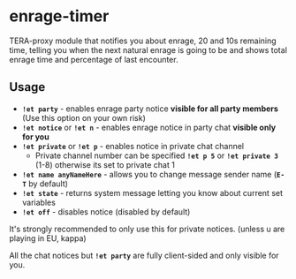 # enrage-timer
TERA-proxy module that notifies you about enrage, 20 and 10s remaining time, telling you when the next natural enrage is going to be and shows total enrage time and percentage of last encounter.
## **Usage**
* **`!et party`** - enables enrage party notice **visible for all party members** (Use this option on your own risk)
* **`!et notice`** or **`!et n`** - enables enrage notice in party chat **visible only for you**
* **`!et private`** or **`!et p`** - enables notice in private chat channel
  * Private channel number can be specified **`!et p 5`** or **`!et private 3`** (1-8) otherwise its set to private chat 1
* **`!et name anyNameHere`** - allows you to change message sender name (**`E-T`** by default)
* **`!et state`** - returns system message letting you know about current set variables
* **`!et off`** - disables notice (disabled by default)

It's strongly recommended to only use this for private notices. (unless u are playing in EU, kappa)

All the chat notices but **`!et party`** are fully client-sided and only visible for you.
